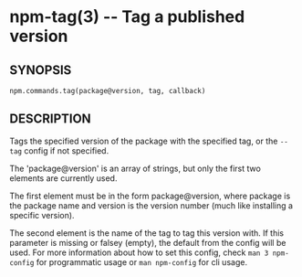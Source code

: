 npm-tag(3) -- Tag a published version
=====================================






















































































<extoc></extoc>

## SYNOPSIS

    npm.commands.tag(package@version, tag, callback)

## DESCRIPTION

Tags the specified version of the package with the specified tag, or the
`--tag` config if not specified.

The 'package@version' is an array of strings, but only the first two elements are
currently used.

The first element must be in the form package@version, where package
is the package name and version is the version number (much like installing a
specific version).

The second element is the name of the tag to tag this version with. If this
parameter is missing or falsey (empty), the default from the config will be
used. For more information about how to set this config, check
`man 3 npm-config` for programmatic usage or `man npm-config` for cli usage.

